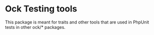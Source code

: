 # Ock Testing tools

This package is meant for traits and other tools that are used in PhpUnit tests in other ock/* packages.
